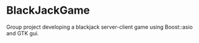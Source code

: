 # BlackJackGame
Group project developing a blackjack server-client game using Boost::asio and GTK gui.
